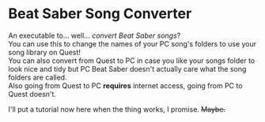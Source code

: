 # Beat Saber Song Converter
An executable to... well... _convert Beat Saber songs_?\
You can use this to change the names of your PC song's folders to use your song library on Quest!\
You can also convert from Quest to PC in case you like your songs folder to look nice and tidy but PC Beat Saber doesn't actually care what the song folders are called.\
Also going from Quest to PC **requires** internet access, going from PC to Quest doesn't.

I'll put a tutorial now here when the thing works, I promise. ~~Maybe.~~